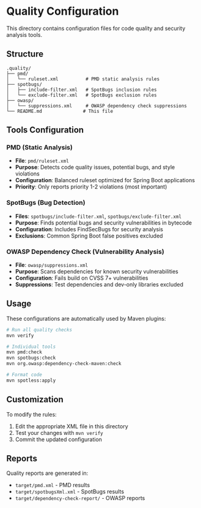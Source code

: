 # Quality Configuration

This directory contains configuration files for code quality and security analysis tools.

## Structure

```
.quality/
├── pmd/
│   └── ruleset.xml          # PMD static analysis rules
├── spotbugs/
│   ├── include-filter.xml   # SpotBugs inclusion rules
│   └── exclude-filter.xml   # SpotBugs exclusion rules
├── owasp/
│   └── suppressions.xml     # OWASP dependency check suppressions
└── README.md               # This file
```

## Tools Configuration

### PMD (Static Analysis)
- **File**: `pmd/ruleset.xml`
- **Purpose**: Detects code quality issues, potential bugs, and style violations
- **Configuration**: Balanced ruleset optimized for Spring Boot applications
- **Priority**: Only reports priority 1-2 violations (most important)

### SpotBugs (Bug Detection)
- **Files**: `spotbugs/include-filter.xml`, `spotbugs/exclude-filter.xml`
- **Purpose**: Finds potential bugs and security vulnerabilities in bytecode
- **Configuration**: Includes FindSecBugs for security analysis
- **Exclusions**: Common Spring Boot false positives excluded

### OWASP Dependency Check (Vulnerability Analysis)
- **File**: `owasp/suppressions.xml`
- **Purpose**: Scans dependencies for known security vulnerabilities
- **Configuration**: Fails build on CVSS 7+ vulnerabilities
- **Suppressions**: Test dependencies and dev-only libraries excluded

## Usage

These configurations are automatically used by Maven plugins:

```bash
# Run all quality checks
mvn verify

# Individual tools
mvn pmd:check
mvn spotbugs:check
mvn org.owasp:dependency-check-maven:check

# Format code
mvn spotless:apply
```

## Customization

To modify the rules:

1. Edit the appropriate XML file in this directory
2. Test your changes with `mvn verify`
3. Commit the updated configuration

## Reports

Quality reports are generated in:
- `target/pmd.xml` - PMD results
- `target/spotbugsXml.xml` - SpotBugs results  
- `target/dependency-check-report/` - OWASP reports